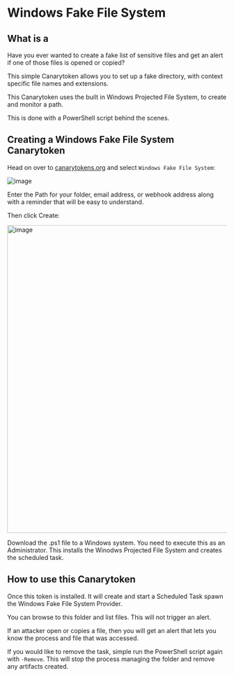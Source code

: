 # Windows Fake File System

## What is a 

Have you ever wanted to create a fake list of sensitive files and get an alert if one of those files is opened or copied?

This simple Canarytoken allows you to set up a fake directory, with context specific file names and extensions.

This Canarytoken uses the built in Windows Projected File System, to create and monitor a path.

This is done with a PowerShell script behind the scenes.


## Creating a Windows Fake File System Canarytoken

Head on over to [canarytokens.org](https://canarytokens.org/generate) and select `Windows Fake File System`:

![image](https://github.com/user-attachments/assets/e5e85422-aff6-4b19-aec8-55034c5f5a9d)


Enter the Path for your folder, email address, or webhook address along with a reminder that will be easy to understand.

Then click Create:

<img width="707" alt="image" src="https://github.com/user-attachments/assets/8f595680-33e6-4957-be02-879193b6905c">


Download the .ps1 file to a Windows system. You need to execute this as an Administrator. This installs the Winodws Projected File System and creates the scheduled task.



## How to use this Canarytoken

Once this token is installed. It will create and start a Scheduled Task spawn the Windows Fake File System Provider.

You can browse to this folder and list files.  This will not trigger an alert. 

If an attacker open or copies a file, then you will get an alert that lets you know the process and file that was accessed. 

If you would like to remove the task, simple run the PowerShell script again with `-Remove`. This will stop the process managing the folder and remove any artifacts created.


